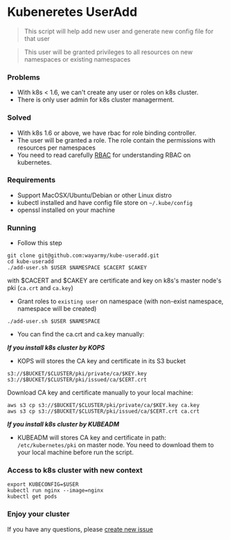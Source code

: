 # Kubeneretes UserAdd

> This script will help add new user and generate new config file for that user

> This user will be granted privileges to all resources on new namespaces or existing namespaces

### Problems

- With k8s < 1.6, we can't create any user or roles on k8s cluster.
- There is only user admin for k8s cluster managerment.

### Solved

- With k8s 1.6 or above, we have rbac for role binding controller.
- The user will be granted a role. The role contain the permissions with resources per namespaces
- You need to read carefully [RBAC](https://kubernetes.io/docs/admin/authorization/rbac/) for understanding RBAC on kubernetes.

### Requirements

- Support MacOSX/Ubuntu/Debian or other Linux distro
- kubectl installed and have config file store on `~/.kube/config`
- openssl installed on your machine

### Running

- Follow this step

```
git clone git@github.com:wayarmy/kube-useradd.git
cd kube-useradd
./add-user.sh $USER $NAMESPACE $CACERT $CAKEY
```

with $CACERT and $CAKEY are certificate and key on k8s's master node's pki (`ca.crt` and `ca.key`)

- Grant roles to `existing user` on namespace (with non-exist namespace, namespace will be created)
```
./add-user.sh $USER $NAMESPACE
```

- You can find the ca.crt and ca.key manually:

***If you install k8s cluster by KOPS***
- KOPS will stores the CA key and certificate in its S3 bucket
```
s3://$BUCKET/$CLUSTER/pki/private/ca/$KEY.key
s3://$BUCKET/$CLUSTER/pki/issued/ca/$CERT.crt
```
Download CA key and certificate manually to your local machine:
```
aws s3 cp s3://$BUCKET/$CLUSTER/pki/private/ca/$KEY.key ca.key
aws s3 cp s3://$BUCKET/$CLUSTER/pki/issued/ca/$CERT.crt ca.crt
```


***If you install k8s cluster by KUBEADM***
- KUBEADM will stores CA key and certificate in path: `/etc/kubernetes/pki` on master node. You need to download them to your local machine before run the script.

### Access to k8s cluster with new context
```
export KUBECONFIG=$USER
kubectl run nginx --image=nginx
kubectl get pods
```

### Enjoy your cluster

If you have any questions, please [create new issue](https://github.com/wayarmy/kube-useradd/issues/new)
